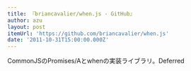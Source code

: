 ```yaml
---
title: 『briancavalier/when.js - GitHub』
author: azu
layout: post
itemUrl: 'https://github.com/briancavalier/when.js'
date: '2011-10-31T15:00:00.000Z'
---
```

CommonJSのPromises/Aとwhenの実装ライブラリ。Deferred

